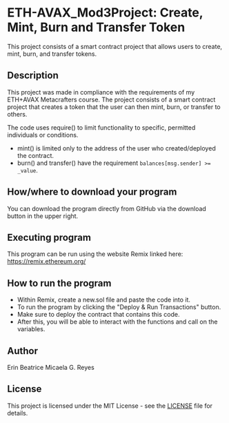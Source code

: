 # ETH-AVAX_Mod3Project: Create, Mint, Burn and Transfer Token
This project consists of a smart contract project that allows users to create, mint, burn, and transfer tokens.


## Description
This project was made in compliance with the requirements of my ETH+AVAX Metacrafters course. The project consists of a smart contract project that creates a token that the user can then mint, burn, or transfer to others.

The code uses require() to limit functionality to specific, permitted individuals or conditions.

- mint() is limited only to the address of the user who created/deployed the contract.
- burn() and transfer() have the requirement `balances[msg.sender] >= _value`.


## How/where to download your program
You can download the program directly from GitHub via the download button in the upper right.


## Executing program
This program can be run using the website Remix linked here: https://remix.ethereum.org/


## How to run the program
- Within Remix, create a new.sol file and paste the code into it.
- To run the program by clicking the "Deploy & Run Transactions" button.
- Make sure to deploy the contract that contains this code.
- After this, you will be able to interact with the functions and call on the variables.

## Author
Erin Beatrice Micaela G. Reyes

## License
This project is licensed under the MIT License - see the [LICENSE](https://github.com/YumenoRetort/ETH-AVAX_Mod3Project/blob/main/LICENSE) file for details.

